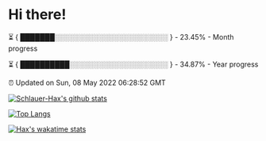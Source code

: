 # Hi there!

⏳ { ███████░░░░░░░░░░░░░░░░░░░░░░░ } - 23.45% - Month progress

⏳ { ██████████░░░░░░░░░░░░░░░░░░░░ } - 34.87% - Year progress

⏰ Updated on Sun, 08 May 2022 06:28:52 GMT


[![Schlauer-Hax's github stats](https://github-readme-stats.vercel.app/api?username=Schlauer-Hax&show_icons=true&theme=dark&count_private=true)](https://github.com/Schlauer-Hax)


[![Top Langs](https://github-readme-stats.vercel.app/api/top-langs/?username=Schlauer-Hax&layout=compact&theme=dark)](https://github.com/Schlauer-Hax?tab=repositories)


[![Hax's wakatime stats](https://github-readme-stats.vercel.app/api/wakatime?username=Hax&theme=dark)](https://wakatime.com/@Hax)

